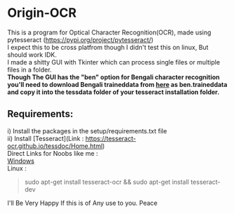 # Origin-OCR
This is a program for Optical Character Recognition(OCR), made using pytesseract (https://pypi.org/project/pytesseract/)<br />
I expect this to be cross platfrom though I didn't test this on linux, But should work IDK.<br />
I made a shitty GUI with Tkinter which can process single files or multiple files in a folder.<br />
**Though The GUI has the "ben" option for Bengali character recognition you'll need to download Bengali traineddata from [here](https://github.com/tesseract-ocr/tessdata) as ben.traineddata and copy it into the tessdata folder of your tesseract installation folder.**<br />

## Requirements:
i)  Install the packages in the setup/requirements.txt file<br />
ii) Install [Tesseract](Link : https://tesseract-ocr.github.io/tessdoc/Home.html)<br />
  Direct Links for Noobs like me :<br />
  [Windows](https://github.com/UB-Mannheim/tesseract/wiki)<br />
  Linux : <br />
  >sudo apt-get install tesseract-ocr && sudo apt-get install tesseract-dev
  
I'll Be Very Happy If this is of Any use to you. Peace